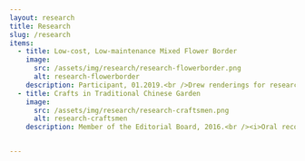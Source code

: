 ```yaml
---
layout: research
title: Research
slug: /research
items:
  - title: Low-cost, Low-maintenance Mixed Flower Border
    image:
      src: /assets/img/research/research-flowerborder.png
      alt: research-flowerborder
    description: Participant, 01.2019.<br />Drew renderings for research report named <i>Screening and Application of Low-cost, Low-maintenance Mixed Flower Border</i>. This research report has been accepted by the expert panel organized by the Shenzhen Institute of Urban Management Science.<br />
  - title: Crafts in Traditional Chinese Garden
    image:
      src: /assets/img/research/research-craftsmen.png
      alt: research-craftsmen
    description: Member of the Editorial Board, 2016.<br /><i>Oral record of traditional architectural decoration craftsmen in Lingnan</i>, National Natural Science Foundation of China (NSFC) 51908227, published. I participated in the materials gathering, organizing, writing, and composing, which included field research and interviews.<br />


---
```



<br />
<br />
